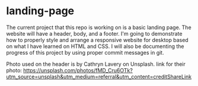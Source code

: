 # landing-page
The current project that this repo is working on is a basic landing page. The website will have a header, body, and a footer. I'm going to demonstrate how to properly style and arrange a responsive website for desktop based on what I have learned on HTML and CSS. I will also be documenting the progress of this project by using proper commit messages in git.

Photo used on the header is by Cathryn Lavery on Unsplash.
link for their photo: https://unsplash.com/photos/fMD_Cru6OTk?utm_source=unsplash&utm_medium=referral&utm_content=creditShareLink